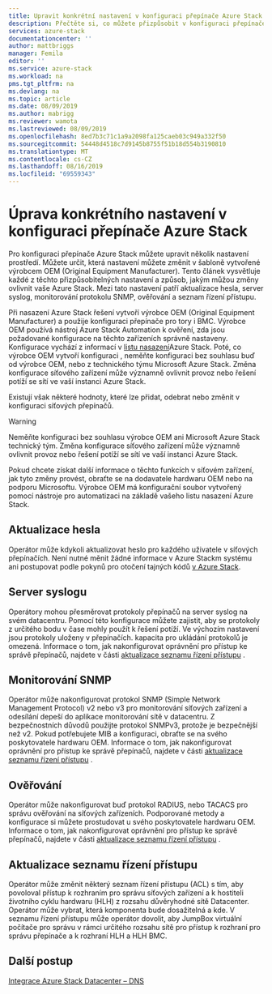 ```yaml
---
title: Upravit konkrétní nastavení v konfiguraci přepínače Azure Stack | Microsoft Docs
description: Přečtěte si, co můžete přizpůsobit v konfiguraci přepínače Azure Stack. Až výrobce OEM (Original Equipment Manufacturer) vytvoří konfiguraci, neměňte ji bez souhlasu od výrobce OEM ani Microsoft Azure Stack technický tým.
services: azure-stack
documentationcenter: ''
author: mattbriggs
manager: Femila
editor: ''
ms.service: azure-stack
ms.workload: na
pms.tgt_pltfrm: na
ms.devlang: na
ms.topic: article
ms.date: 08/09/2019
ms.author: mabrigg
ms.reviewer: wamota
ms.lastreviewed: 08/09/2019
ms.openlocfilehash: 8ed7b3c71c1a9a2098fa125caeb03c949a332f50
ms.sourcegitcommit: 54448d4518c7d9145b8755f51b18d554b3190810
ms.translationtype: MT
ms.contentlocale: cs-CZ
ms.lasthandoff: 08/16/2019
ms.locfileid: "69559343"
---
```

#  <a name="modify-specific-settings-on-your-azure-stack-switch-configuration"></a>Úprava konkrétního nastavení v konfiguraci přepínače Azure Stack

Pro konfiguraci přepínače Azure Stack můžete upravit několik nastavení prostředí. Můžete určit, která nastavení můžete změnit v šabloně vytvořené výrobcem OEM (Original Equipment Manufacturer). Tento článek vysvětluje každé z těchto přizpůsobitelných nastavení a způsob, jakým můžou změny ovlivnit vaše Azure Stack. Mezi tato nastavení patří aktualizace hesla, server syslog, monitorování protokolu SNMP, ověřování a seznam řízení přístupu. 

Při nasazení Azure Stack řešení vytvoří výrobce OEM (Original Equipment Manufacturer) a použije konfiguraci přepínače pro tory i BMC. Výrobce OEM používá nástroj Azure Stack Automation k ověření, zda jsou požadované konfigurace na těchto zařízeních správně nastaveny. Konfigurace vychází z informací v [listu nasazení](azure-stack-deployment-worksheet.md)Azure Stack. Poté, co výrobce OEM vytvoří konfiguraci , neměňte konfiguraci bez souhlasu buď od výrobce OEM, nebo z technického týmu Microsoft Azure Stack. Změna konfigurace síťového zařízení může významně ovlivnit provoz nebo řešení potíží se sítí ve vaší instanci Azure Stack.

Existují však některé hodnoty, které lze přidat, odebrat nebo změnit v konfiguraci síťových přepínačů.

>[!Warning]  
> Neměňte konfiguraci bez souhlasu výrobce OEM ani Microsoft Azure Stack technický tým. Změna konfigurace síťového zařízení může významně ovlivnit provoz nebo řešení potíží se sítí ve vaší instanci Azure Stack.
>
> Pokud chcete získat další informace o těchto funkcích v síťovém zařízení, jak tyto změny provést, obraťte se na dodavatele hardwaru OEM nebo na podporu Microsoftu. Výrobce OEM má konfigurační soubor vytvořený pomocí nástroje pro automatizaci na základě vašeho listu nasazení Azure Stack. 

## <a name="password-update"></a>Aktualizace hesla

Operátor může kdykoli aktualizovat heslo pro každého uživatele v síťových přepínačích. Není nutné měnit žádné informace v Azure Stackm systému ani postupovat podle pokynů pro otočení tajných kódů [v Azure Stack](azure-stack-rotate-secrets.md).

## <a name="syslog-server"></a>Server syslogu

Operátory mohou přesměrovat protokoly přepínačů na server syslog na svém datacentru. Pomocí této konfigurace můžete zajistit, aby se protokoly z určitého bodu v čase mohly použít k řešení potíží. Ve výchozím nastavení jsou protokoly uloženy v přepínačích. kapacita pro ukládání protokolů je omezená. Informace o tom, jak nakonfigurovat oprávnění pro přístup ke správě přepínačů, najdete v části [aktualizace seznamu řízení přístupu](#access-control-list-updates) .

## <a name="snmp-monitoring"></a>Monitorování SNMP

Operátor může nakonfigurovat protokol SNMP (Simple Network Management Protocol) v2 nebo v3 pro monitorování síťových zařízení a odesílání depeší do aplikace monitorování sítě v datacentru. Z bezpečnostních důvodů použijte protokol SNMPv3, protože je bezpečnější než v2. Pokud potřebujete MIB a konfiguraci, obraťte se na svého poskytovatele hardwaru OEM. Informace o tom, jak nakonfigurovat oprávnění pro přístup ke správě přepínačů, najdete v části [aktualizace seznamu řízení přístupu](#access-control-list-updates) .

## <a name="authentication"></a>Ověřování

Operátor může nakonfigurovat buď protokol RADIUS, nebo TACACS pro správu ověřování na síťových zařízeních. Podporované metody a konfigurace si můžete prostudovat u svého poskytovatele hardwaru OEM.  Informace o tom, jak nakonfigurovat oprávnění pro přístup ke správě přepínačů, najdete v části [aktualizace seznamu řízení přístupu](#access-control-list-updates) .

## <a name="access-control-list-updates"></a>Aktualizace seznamu řízení přístupu

Operátor může změnit některý seznam řízení přístupu (ACL) s tím, aby povoloval přístup k rozhraním pro správu síťových zařízení a k hostiteli životního cyklu hardwaru (HLH) z rozsahu důvěryhodné sítě Datacenter. Operátor může vybrat, která komponenta bude dosažitelná a kde. V seznamu řízení přístupu může operátor dovolit, aby JumpBox virtuální počítače pro správu v rámci určitého rozsahu sítě pro přístup k rozhraní pro správu přepínače a k rozhraní HLH a HLH BMC.

## <a name="next-steps"></a>Další postup

[Integrace Azure Stack Datacenter – DNS](azure-stack-integrate-dns.md)